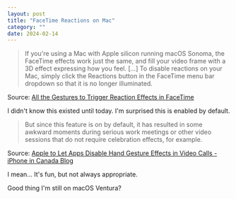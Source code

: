 ```yaml
---
layout: post
title: "FaceTime Reactions on Mac"
category: ""
date: 2024-02-14
---
```


>If you're using a Mac with Apple silicon running macOS Sonoma, the FaceTime effects work just the same, and fill your video frame with a 3D effect expressing how you feel. [...] To disable reactions on your Mac, simply click the Reactions button in the FaceTime menu bar dropdown so that it is no longer illuminated.

Source: [All the Gestures to Trigger Reaction Effects in FaceTime](https://www.macrumors.com/how-to/use-reaction-effects-facetime/)

I didn't know this existed until today.  I'm surprised this is enabled by default.

> But since this feature is on by default, it has resulted in some awkward moments during serious work meetings or other video sessions that do not require celebration effects, for example.

Source: [Apple to Let Apps Disable Hand Gesture Effects in Video Calls - iPhone in Canada Blog](https://www.iphoneincanada.ca/2024/02/09/apple-disable-hand-gesture-effects-video/)

I mean... It's fun, but not always appropriate.

Good thing I'm still on macOS Ventura?
